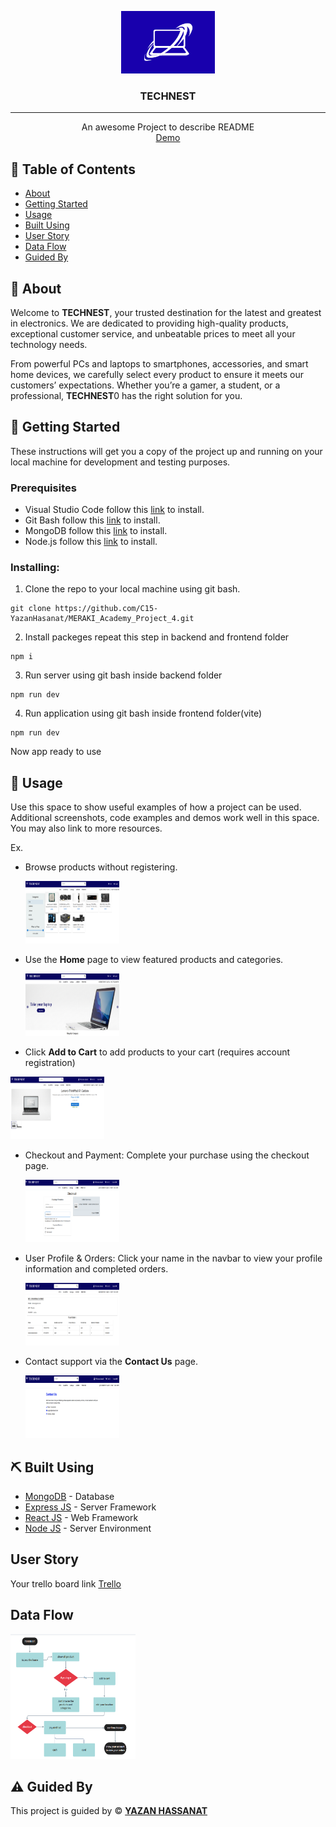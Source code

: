<p align="center">
<a href="https://www.meraki-academy.org" target="_blank" rel="noopener noreferrer">
 <img width="150px" height="100px" src="./frontend/src/assets/images/logo.png" alt="Project logo">
 </a>
</p>

<h3 align="center">TECHNEST
</h3>

---

<p align="center"> An awesome Project to describe README 
    <br> 
<a href=''>Demo</a>
    <br> 
</p>

## 📝 Table of Contents

- [About](#about)
- [Getting Started](#getting_started)
- [Usage](#usage)
- [Built Using](#built_using)
- [User Story](#user_story)
- [Data Flow](#data_flow)
- [Guided By](#guided_by)

## 🧐 About <a name = "about"></a>

Welcome to **TECHNEST**, your trusted destination for the latest and greatest in electronics. We are dedicated to providing high-quality products, exceptional customer service, and unbeatable prices to meet all your technology needs.

From powerful PCs and laptops to smartphones, accessories, and smart home devices, we carefully select every product to ensure it meets our customers’ expectations. Whether you’re a gamer, a student, or a professional, **TECHNEST**0 has the right solution for you.

## 🏁 Getting Started <a name = "getting_started"></a>

These instructions will get you a copy of the project up and running on your local machine for development and testing purposes.

### Prerequisites

- Visual Studio Code follow this <a href='https://code.visualstudio.com/'>link</a> to install.
- Git Bash follow this <a href='https://git-scm.com/'>link</a> to install.
- MongoDB follow this <a href='https://www.mongodb.com/try/download/community'>link</a> to install.
- Node.js follow this <a href='https://nodejs.org/en/download/'>link</a> to install.

### Installing:

1. Clone the repo to your local machine using git bash.

```
git clone https://github.com/C15-YazanHasanat/MERAKI_Academy_Project_4.git
```

2. Install packeges repeat this step in backend and frontend folder

```
npm i
```

3. Run server using git bash inside backend folder

```
npm run dev
```

4. Run application using git bash inside frontend folder(vite)

```
npm run dev
```

Now app ready to use

## 🎈 Usage <a name="usage"></a>

Use this space to show useful examples of how a project can be used. Additional screenshots, code examples and demos work well in this space. You may also link to more resources.

Ex.

- Browse products without registering.  

   <img width="150px" height="100px" src="./frontend/src/assets/images/category.png" alt="Project category">

- Use the **Home** page to view featured products and categories.  

  <img width="150px" height="100px" src="./frontend/src/assets/images/home.png" alt="Project home">

- Click **Add to Cart** to add products to your cart (requires account registration) 
 <img width="150px" height="100px" src="./frontend/src/assets/images/addCart.png" alt="Project cart">

- Checkout and Payment: Complete your purchase using the checkout page.  

  <img width="150px" height="100px" src="./frontend/src/assets/images/checkout.png" alt="Project checkout">

- User Profile & Orders: Click your name in the navbar to view your profile information and completed orders.

  <img width="150px" height="100px" src="./frontend/src/assets/images/account.png" alt="Project account">

- Contact support via the **Contact Us** page. 

   <img width="150px" height="100px" src="./frontend/src/assets/images/contact.png" alt="Project contact">


## ⛏️ Built Using <a name = "built_using"></a>

- [MongoDB](https://www.mongodb.com/) - Database
- [Express JS](https://expressjs.com/) - Server Framework
- [React JS](https://https://reactjs.org/) - Web Framework
- [Node JS](https://nodejs.org/en/) - Server Environment

## User Story <a name = "#user_story"></a>

Your trello board link
<a href='https://trello.com/b/HK0FpRgA/e-commerce-website'>Trello</a>

## Data Flow <a name = "#data_flow"></a>

<img width=200px height=200px src="./frontend/src/assets/images/flow.png" alt="Diagram"></a>

## ⚠️ Guided By <a name = "guided_by"></a>

This project is guided by ©️ **[YAZAN HASSANAT](https://www.instagram.com/yazen_hasanat/)**
